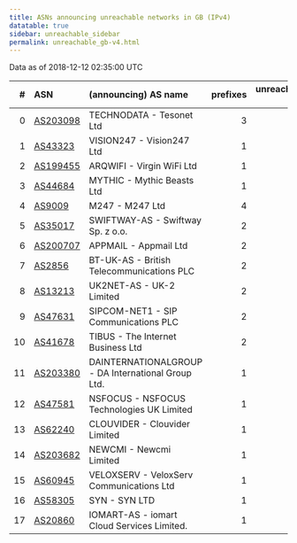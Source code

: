 ```yaml
---
title: ASNs announcing unreachable networks in GB (IPv4)
datatable: true
sidebar: unreachable_sidebar
permalink: unreachable_gb-v4.html
---
```


Data as of 2018-12-12 02:35:00 UTC


<div class="datatable-begin"></div>

|   # | ASN                                      | (announcing) AS name                               |   prefixes |   unreachable /24s |
|----:|:-----------------------------------------|:---------------------------------------------------|-----------:|-------------------:|
|   0 | [AS203098](unreachable_AS203098-v4.html) | TECHNODATA - Tesonet Ltd                           |          3 |                 12 |
|   1 | [AS43323](unreachable_AS43323-v4.html)   | VISION247 - Vision247 Ltd                          |          1 |                  8 |
|   2 | [AS199455](unreachable_AS199455-v4.html) | ARQWIFI - Virgin WiFi Ltd                          |          1 |                  4 |
|   3 | [AS44684](unreachable_AS44684-v4.html)   | MYTHIC - Mythic Beasts Ltd                         |          1 |                  4 |
|   4 | [AS9009](unreachable_AS9009-v4.html)     | M247 - M247 Ltd                                    |          4 |                  4 |
|   5 | [AS35017](unreachable_AS35017-v4.html)   | SWIFTWAY-AS - Swiftway Sp. z o.o.                  |          2 |                  3 |
|   6 | [AS200707](unreachable_AS200707-v4.html) | APPMAIL - Appmail Ltd                              |          2 |                  3 |
|   7 | [AS2856](unreachable_AS2856-v4.html)     | BT-UK-AS - British Telecommunications PLC          |          2 |                  2 |
|   8 | [AS13213](unreachable_AS13213-v4.html)   | UK2NET-AS - UK-2 Limited                           |          2 |                  2 |
|   9 | [AS47631](unreachable_AS47631-v4.html)   | SIPCOM-NET1 - SIP Communications PLC               |          2 |                  2 |
|  10 | [AS41678](unreachable_AS41678-v4.html)   | TIBUS - The Internet Business Ltd                  |          2 |                  2 |
|  11 | [AS203380](unreachable_AS203380-v4.html) | DAINTERNATIONALGROUP - DA International Group Ltd. |          1 |                  1 |
|  12 | [AS47581](unreachable_AS47581-v4.html)   | NSFOCUS - NSFOCUS Technologies UK Limited          |          1 |                  1 |
|  13 | [AS62240](unreachable_AS62240-v4.html)   | CLOUVIDER - Clouvider Limited                      |          1 |                  1 |
|  14 | [AS203682](unreachable_AS203682-v4.html) | NEWCMI - Newcmi Limited                            |          1 |                  1 |
|  15 | [AS60945](unreachable_AS60945-v4.html)   | VELOXSERV - VeloxServ Communications Ltd           |          1 |                  1 |
|  16 | [AS58305](unreachable_AS58305-v4.html)   | SYN - SYN LTD                                      |          1 |                  1 |
|  17 | [AS20860](unreachable_AS20860-v4.html)   | IOMART-AS - iomart Cloud Services Limited.         |          1 |                  1 |

<div class="datatable-end"></div>
